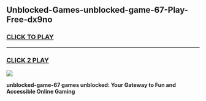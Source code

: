 
## Unblocked-Games-unblocked-game-67-Play-Free-dx9no
<h3>
<a href="https://premium76.site?title=unblocked-game-67&ref=22A">CLICK TO PLAY</a></h3>
<hr>

<h3>
<a href="https://premium76.site?title=unblocked-game-67&ref=22A">CLICK 2 PLAY</a>
  
</h3>

<a href="https://premium76.site?title=unblocked-game-67&ref=22A"><img src="https://clearcache.store/games.png"></a>


**unblocked-game-67 games unblocked: Your Gateway to Fun and Accessible Online Gaming**
